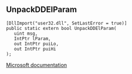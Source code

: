 ## UnpackDDElParam

```
[DllImport("user32.dll", SetLastError = true)]
public static extern bool UnpackDDElParam(
   uint msg,
   IntPtr lParam,
   out IntPtr puiLo,
   out IntPtr puiHi
);
```

[Microsoft documentation](https://docs.microsoft.com/en-us/windows/win32/api/winuser/nf-winuser-unpackddelparam)
